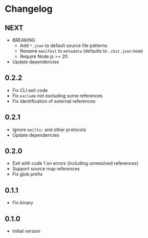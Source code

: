# Changelog

## NEXT

- BREAKING
  - Add `*.json` to default source file patterns
  - Rename `manifest` to `metadata` (defaults to `.cbst.json` now)
  - Require Node.js >= 20
- Update dependencies

## 0.2.2

- Fix CLI exit code
- Fix `exclude` not excluding some references
- Fix identification of external references

## 0.2.1

- Ignore `mailto:` and other protocols
- Update dependencies

## 0.2.0

- Exit with code 1 on errors (including unresolved references)
- Support source map references
- Fix glob prefix

## 0.1.1

- Fix binary

## 0.1.0

- Initial version
